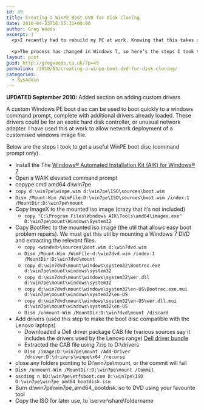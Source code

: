 ```yaml
---
id: 49
title: Creating a WinPE Boot DVD for Disk Cloning
date: 2010-04-23T16:55:31+00:00
author: Greg Woods
excerpt: |
  <p>I recently had to rebuild my PC at work. Knowing that this takes about a week to get fully up to speed, I thought it’d be useful to image the disk once I’d got all the apps installed, so that other devs can quickly get up and running. The last time I did this was 2008 using Vista, and unfortunately, I’d lost the WinPE (Preinstall Environment) boot disk required to do the cloning.</p>
  
  <p>The process has changed in Windows 7, so here’s the steps I took to create a Windows 7 working WinPE boot disk. </p>
layout: post
guid: http://gregwoods.co.uk/?p=49
permalink: /2010/04/creating-a-winpe-boot-dvd-for-disk-cloning/
categories:
  - SysAdmin
---
```

**UPDATED September 2010:** Added section on adding custom drivers

A custom Windows PE boot disc can be used to boot quickly to a windows command prompt, complete with additional drivers already loaded. These drivers could be for an exotic hard disk controller, or unusual network adapter. I have used this at work to allow network deployment of a customised windows image file. 

Below are the steps I took to get a useful WinPE boot disc (command prompt only).

  * Install the The [Windows® Automated Installation Kit (AIK) for Windows® 7](http://www.microsoft.com/downloads/details.aspx?familyid=696DD665-9F76-4177-A811-39C26D3B3B34&displaylang=en)
  * Open a WAIK elevated command prompt
  * copype.cmd amd64 d:\win7pe
  * `copy d:\win7pe\winpe.wim d:\win7pe\ISO\sources\boot.wim`
  * `Dism /Mount-Wim /WimFile:D:\win7pe\ISO\sources\boot.wim /index:1 /MountDir:D:\win7pe\mount`
  * Copy ImageX to the mounted iso image (crazy that it&#8217;s not included) 
      * `copy "C:\Program Files\Windows AIK\Tools\amd64\imagex.exe" D:\win7pe\mount\Windows\System32`
  * Copy BootRec to the mounted iso image (the util that allows easy boot problem repairs). We must get this util by mounting a Windows 7 DVD and extracting the relevant files. 
      * `copy <windvd>\sources\boot.wim d:\win7dvd.wim`
      * `Dism /Mount-Wim /WimFile:d:\win7dvd.wim /index:1 /MountDir:D:\win7dvd\mount`
      * `copy d:\win7dvd\mount\windows\system32\Bootrec.exe d:\win7pe\mount\windows\system32`
      * `copy d:\win7dvd\mount\windows\system32\wer.dll d:\win7pe\mount\windows\system32`
      * `copy d:\win7dvd\mount\windows\system32\en-US\Bootrec.exe.mui d:\win7pe\mount\windows\system32\en-US`
      * `copy d:\win7dvd\mount\windows\system32\en-US\wer.dll.mui d:\win7pe\mount\windows\system32\en-US`
      * `Dism /unmount-Wim /MountDir:D:\win7dvd\mount /discard`
  * Add drivers (used this step to make the boot disc compatible with the Lenovo laptops) 
      * Downloaded a Dell driver package CAB file (various sources say it includes the drivers used by the Lenovo range) [Dell driver bundle](http://support.dell.com/support/downloads/download.aspx?c=us&cs=04&l=en&s=gen&catid=-1&dateid=-1&deviceid=22327&devlib=0&fileid=360733&formatcnt=0&formatid=-1&impid=-1&libid=36&os=WLH&osl=en&releaseid=R247360&servicetag=&SystemID=LAT_E6400&typecnt=0&typeid=-1&vercnt=2)
      * Extracted the CAB file using 7zip to D:\drivers
      * `Dism /image:D:\win7pe\mount /Add-Driver /driver:D:\drivers\winpe\x64 /recurse`
  * close any folders pointing to D:\win7pe\mount, or the commit will fail
  * `Dism /unmount-Wim /MountDir:D:\win7pe\mount /Commit`
  * `oscdimg n bD:\win7pe\etfsboot.com D:\win7pe\ISO D:\win7pe\win7pe_amd64_bootdisk.iso`
  * Burn d:\win7pe\win7pe\_amd64\_bootdisk.iso to DVD using your favourite tool
  * Copy the ISO for later use, to \\server\share\foldername